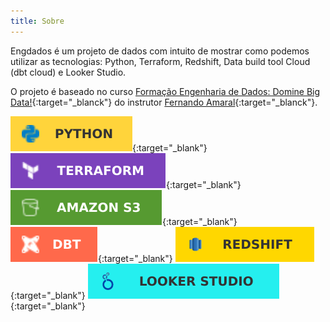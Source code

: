 ```yaml
---
title: Sobre
---
```


Engdados é um projeto de dados com intuito de mostrar como podemos utilizar as tecnologias: Python, Terraform, Redshift, Data build tool Cloud (dbt cloud) e Looker Studio.

O projeto é baseado no curso [Formação Engenharia de Dados: Domine Big Data!](https://www.udemy.com/course/engenheiro-de-dados/){:target="_blanck"} do instrutor [Fernando Amaral](https://www.udemy.com/user/fernando-amaral-3/){:target="_blanck"}.

[![Python](../../assets/badges/Python_FFD43B.svg)](https://www.python.org){:target="_blank"}
[![Terraform](../../assets/badges/Terraform_7B42BC.svg)](https://www.terraform.io){:target="_blank"}
[![Amazon_S3](../../assets/badges/Amazon_S3_569A31.svg)](https://aws.amazon.com/pt/s3){:target="_blank"}
[![dbt](../../assets/badges/dbt_FF694B.svg)](https://www.getdbt.com){:target="_blank"}
[![Redshift](../../assets/badges/Redshift_gold.svg)](https://aws.amazon.com/pt/redshift){:target="_blank"}
[![Looker_Studio](../../assets/badges/looker_studio_25EFEF.svg)](https://lookerstudio.google.com){:target="_blank"}

